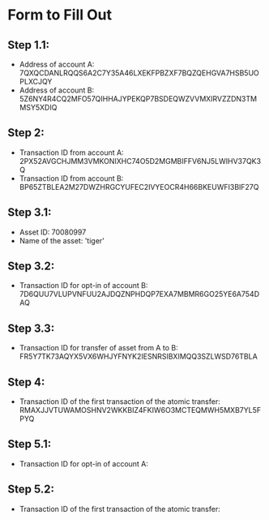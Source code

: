 # Form to Fill Out

## Step 1.1:

* Address of account A: 7QXQCDANLRQQS6A2C7Y35A46LXEKFPBZXF7BQZQEHGVA7HSB5UOPLXCJQY
* Address of account B: 5Z6NY4R4CQ2MFO57QIHHAJYPEKQP7BSDEQWZVVMXIRVZZDN3TMMSY5XDIQ


## Step 2:

* Transaction ID from account A: 2PX52AVGCHJMM3VMKONIXHC74O5D2MGMBIFFV6NJ5LWIHV37QK3Q
* Transaction ID from account B: BP65ZTBLEA2M27DWZHRGCYUFEC2IVYEOCR4H66BKEUWFI3BIF27Q

## Step 3.1:


* Asset ID: 70080997
* Name of the asset: 'tiger'

## Step 3.2:

* Transaction ID for opt-in of account B: 7D6QUU7VLUPVNFUU2AJDQZNPHDQP7EXA7MBMR6GO25YE6A754DAQ


## Step 3.3:

* Transaction ID for transfer of asset from A to B: FR5Y7TK73AQYX5VX6WHJYFNYK2IESNRSIBXIMQQ3SZLWSD76TBLA

## Step 4:

* Transaction ID of the first transaction of the atomic transfer: RMAXJJVTUWAMOSHNV2WKKBIZ4FKIW6O3MCTEQMWH5MXB7YL5FPYQ

## Step 5.1:

* Transaction ID for opt-in of account A:

## Step 5.2:

* Transaction ID of the first transaction of the atomic transfer:
